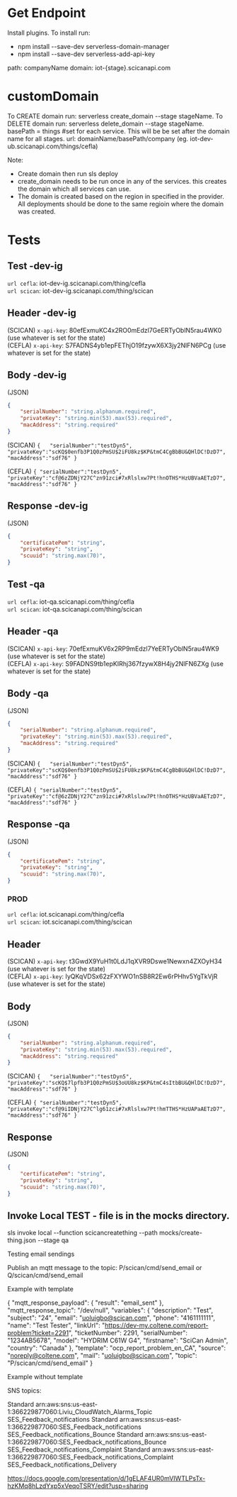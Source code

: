 # Get Endpoint
Install plugins. To install run:
- npm install --save-dev serverless-domain-manager
- npm install --save-dev serverless-add-api-key

path: companyName
domain: iot-{stage}.scicanapi.com

#  customDomain
To CREATE domain run: serverless create_domain --stage stageName. 
To DELETE domain run: serverless delete_domain --stage stageName.
basePath = things #set for each service. This will be be set after the domain name for all stages.
url: domainName/basePath/company (eg. iot-dev-ub.scicanapi.com/things/cefla)

Note:
- Create domain then run sls deploy
- create_domain needs to be run once in any of the services. this creates the domain which all services can use.
- The domain is created based on the region in specified in the provider. All deployments should be done to the same regioin where the domain was created.


# Tests
  
## Test -dev-ig  

`url cefla`: iot-dev-ig.scicanapi.com/thing/cefla  
`url scican`: iot-dev-ig.scicanapi.com/thing/scican

## Header -dev-ig  

(SCICAN) `x-api-key`: 80efExmuKC4x2RO0mEdzl7GeERTyOblN5rau4WK0 (use whatever is set for the state)  
(CEFLA) `x-api-key`: S7FADNS4yb1epFEThjO19fzywX6X3jy2NlFN6PCg (use whatever is set for the state)

## Body  -dev-ig  

(JSON)
```json
{
    "serialNumber": "string.alphanum.required",
    "privateKey": "string.min(53).max(53).required",
    "macAddress": "string.required"
}
```

(SCICAN) 
`
{  
    "serialNumber":"testDyn5",
    "privateKey":"scKQ$0enfb3P1Q0zPmSU$2iFU8kz$KP&tmC4CgBbBU&QHlDC!DzD7",
    "macAddress":"sdf76"
} 
`

(CEFLA) 
`
{
    "serialNumber":"testDyn5",
    "privateKey":"cf@6zZDNjY27C^zn91zci#7xRlslxw7Pt!hnOTHS*HzUBVaAETzD7",
    "macAddress":"sdf76"
} 
`
## Response  -dev-ig  

(JSON)
```json
{
    "certificatePem": "string",
    "privateKey": "string",
    "scuuid": "string.max(70)",
}
```
  
## Test -qa 

`url cefla`: iot-qa.scicanapi.com/thing/cefla  
`url scican`: iot-qa.scicanapi.com/thing/scican

## Header -qa  

(SCICAN) `x-api-key`: 70efExmuKV6x2RP9mEdzl7YeERTyOblN5rau4WK9 (use whatever is set for the state)  
(CEFLA) `x-api-key`: S9FADNS9tb1epKIRhj367fzywX8H4jy2NlFN6ZXg (use whatever is set for the state)

## Body  -qa  

(JSON)
```json
{
    "serialNumber": "string.alphanum.required",
    "privateKey": "string.min(53).max(53).required",
    "macAddress": "string.required"
}
```

(SCICAN) 
`
{  
    "serialNumber":"testDyn5",
    "privateKey":"scKQ$0enfb3P1Q0zPmSU$2iFU8kz$KP&tmC4CgBbBU&QHlDC!DzD7",
    "macAddress":"sdf76"
} 
`

(CEFLA) 
`
{
    "serialNumber":"testDyn5",
    "privateKey":"cf@6zZDNjY27C^zn91zci#7xRlslxw7Pt!hnOTHS*HzUBVaAETzD7",
    "macAddress":"sdf76"
} 
`
## Response  -qa  

(JSON)
```json
{
    "certificatePem": "string",
    "privateKey": "string",
    "scuuid": "string.max(70)",
}
```


### PROD

`url cefla`: iot.scicanapi.com/thing/cefla  
`url scican`: iot.scicanapi.com/thing/scican

## Header  

(SCICAN) `x-api-key`: t3GwdX9YuH1t0LdJ1qXVR9Dswe1Newxn4ZXOyH34 (use whatever is set for the state)  
(CEFLA) `x-api-key`: IyQKqVDSx62zFXYWO1nSB8R2Ew6rPHhv5YgTkVjR (use whatever is set for the state)

## Body  

(JSON)
```json
{
    "serialNumber": "string.alphanum.required",
    "privateKey": "string.min(53).max(53).required",
    "macAddress": "string.required"
}
```

(SCICAN) 
`
{  
    "serialNumber":"testDyn5",
    "privateKey":"scKQ$7lpfb3P1Q0zPmSU$3oUU8kz$KP&tmC4sItbBU&QHlDC!DzD7",
    "macAddress":"sdf76"
} 
`

(CEFLA) 
`
{
    "serialNumber":"testDyn5",
    "privateKey":"cf@9iIDNjY27C^lg61zci#7xRlslxw7Pt!hmTTHS*HzUAPaAETzD7",
    "macAddress":"sdf76"
} 
`
## Response  

(JSON)
```json
{
    "certificatePem": "string",
    "privateKey": "string",
    "scuuid": "string.max(70)",
}
```

## Invoke Local TEST - file is in the mocks directory.
sls invoke local --function scicancreatething --path mocks/create-thing.json --stage qa


Testing email sendings

Publish an mqtt message to the topic: P/scican/cmd/send_email or Q/scican/cmd/send_email

Example with template

{
    "mqtt_response_payload": {
    "result": "email_sent"
    },
    "mqtt_response_topic": "/dev/null",
    "variables": {
        "description": "Test",
        "subject": "24",
        "email": "uoluigbo@scican.com",
        "phone": "4161111111",
        "name": "Test Tester",
        "linkUrl": "https://dev-my.coltene.com/report-problem?ticket=2291",
        "ticketNumber": 2291,
        "serialNumber": "1234AB5678",
        "model": "HYDRIM C61W G4",
        "firstname": "SciCan Admin",
        "country": "Canada"
        },
    "template": "ocp_report_problem_en_CA",
    "source": "noreply@coltene.com",
    "mail": "uoluigbo@scican.com",
    "topic": "P/scican/cmd/send_email"
}

Example without template


SNS topics:

Standard	arn:aws:sns:us-east-1:366229877060:Liviu_CloudWatch_Alarms_Topic
SES_Feedback_notifications	Standard	arn:aws:sns:us-east-1:366229877060:SES_Feedback_notifications
SES_Feedback_notifications_Bounce	Standard	arn:aws:sns:us-east-1:366229877060:SES_Feedback_notifications_Bounce
SES_Feedback_notifications_Complaint	Standard	arn:aws:sns:us-east-1:366229877060:SES_Feedback_notifications_Complaint
SES_Feedback_notifications_Delivery	

https://docs.google.com/presentation/d/1gELAF4UR0mVIWTLPsTx-hzKMq8hLzdYxp5xVeqoTSRY/edit?usp=sharing
